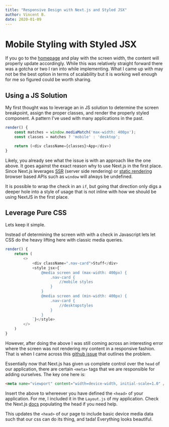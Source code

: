 ```yaml
---
title: "Responsive Design with Next.js and Styled JSX"
author: Vincent B.
date: 2020-01-09
---
```


# Mobile Styling with Styled JSX

If you go to the [homepage](https://vwbthree.me) and play with the screen width, the content will properly update accordingly. While this was relatively straight forward there was a gotcha or two I ran into while implementing. What I came up with may not be the best option in terms of scalability but it is working well enough for me so figured could be worth sharing.

## Using a JS Solution

My first thought was to leverage an in JS solution to determine the screen breakpoint, assign the proper classes, and render the properly styled component. A pattern I've used with many applications in the past.

```js
render() {
    const matches = window.mediaMatch('max-width: 400px');
    const classes = matches ? 'mobile' : 'desktop';

    return (<div className={classes}>App</div>)
}
```

Likely, you already see what the issue is with an approach like the one above. It goes against the exact reason why to use Next.js in the first place. Since Next.js leverages [SSR](https://nextjs.org/docs/basic-features/pages#server-side-rendering) (server side rendering) or [static rendering](https://nextjs.org/docs/basic-features/pages#static-generation) browser based APIs such as `window` will always be undefined.

It is possible to wrap the check in an `if`, but going that direction only digs a deeper hole into a style of usage that is not inline with how we should be using NextJS in the first place.

## Leverage Pure CSS

Lets keep it simple.

Instead of determining the screen with with a check in Javascript lets let CSS do the heavy lifting here with classic media queries.

```js
render() {
    return (
        <>
            <div className=".nav-card">Stuff</div>
            <style jsx>{`
                @media screen and (max-width: 400px) {
                    .nav-card {
                        //mobile styles
                    }
                }
                @media screen and (min-width: 400px) {
                    .nav-card {
                        //desktopstyles
                    }
                }
            `}</style>
        </>
    )
}
```

However, after doing the above I was still coming across an interesting error where the screen was not rendering my content in a responsive fashion. That is when I came across this [github issue](https://github.com/zeit/next.js/issues/5122) that outlines the problem.

Essentially now that Next.js has given us complete control over the `head` of our application, there are certain `<meta>` tags that we are responsible for adding ourselves. The key one here is:

```html
<meta name="viewport" content="width=device-width, initial-scale=1.0" />
```

Insert the above to whereever you have defined the `<head>` of your application. For me, I included it in the `Layout.js` of my application. Check the Next.js [docs](https://nextjs.org/docs/api-reference/next/head) populating the head if you need help.

This updates the `<head>` of our page to include basic device media data such that our css can do its thing, and tada! Everything looks beautiful.
